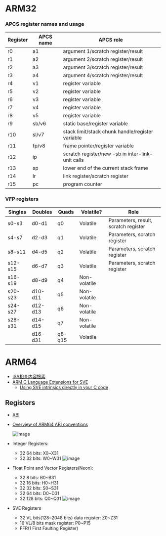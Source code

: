 # ARM32

### APCS register names and usage

|Register|APCS name|APCS role                                        |
|--------|---------|-------------------------------------------------|
|r0      |a1       |argument 1/scratch register/result               |
|r1      |a2       |argument 2/scratch register/result               |
|r2      |a3       |argument 3/scratch register/result               |
|r3      |a4       |argument 4/scratch register/result               |
|r4      |v1       |register variable                                |
|r5      |v2       |register variable                                |
|r6      |v3       |register variable                                |
|r7      |v4       |register variable                                |
|r8      |v5       |register variable                                |
|r9      |sb/v6    |static base/register variable                    |
|r10     |sl/v7    |stack limit/stack chunk handle/register variable |
|r11     |fp/v8    |frame pointer/register variable                  |
|r12     |ip       |scratch register/new -sb in inter-link-unit calls|
|r13     |sp       |lower end of the current stack frame             |
|r14     |lr       |link register/scratch register                   |
|r15     |pc       |program counter                                  |


### VFP registers

|Singles|Doubles|Quads   |Volatile?   |Role                                |
|-------|-------|--------|------------|------------------------------------|
|s0-s3  |d0-d1  |q0      |Volatile    |Parameters, result, scratch register|
|s4-s7  |d2-d3  |q1      |Volatile    |Parameters, scratch register        |
|s8-s11 |d4-d5  |q2      |Volatile    |Parameters, scratch register        |
|s12-s15|d6-d7  |q3      |Volatile    |Parameters, scratch register        |
|s16-s19|d8-d9  |q4      |Non-volatile|                                    |
|s20-s23|d10-d11|q5      |Non-volatile|                                    |
|s24-s27|d12-d13|q6      |Non-volatile|                                    |
|s28-s31|d14-d15|q7      |Non-volatile|                                    |
|       |d16-d31|q8-q15  |Volatile    |                                    |

# ARM64

- [ISA相关内容搜索](https://developer.arm.com/search)
- [ARM C Language Extensions for SVE](https://developer.arm.com/documentation/100987/0000/)
  - [Using SVE intrinsics directly in your C code](https://developer.arm.com/documentation/100891/0612/coding-considerations/using-sve-intrinsics-directly-in-your-c-code)

## Registers

- [ABI](https://github.com/ARM-software/abi-aa/blob/main/aapcs64/aapcs64.rst#machine-registers)
- [Overview of ARM64 ABI conventions](https://docs.microsoft.com/en-us/cpp/build/arm64-windows-abi-conventions)
  
  ![image](https://user-images.githubusercontent.com/13173904/170613093-0b10a7d4-c090-4e21-840d-e0a7bf1b41df.png)
- Integer Registers:
  - 32 64 bits: X0~X31
  - 32 32 bits: W0~W31
  ![image](https://user-images.githubusercontent.com/13173904/148150417-ec96a2d0-39d0-4931-9583-550a2726a8e3.png)
- Float Point and Vector Registers(Neon):
  - 32 8 bits: B0~B31
  - 32 16 bits: H0~H31
  - 32 32 bits: S0~S31
  - 32 64 bits: D0~D31
  - 32 128 bits: Q0~Q31
  ![image](https://user-images.githubusercontent.com/13173904/148150466-69f0c81a-a939-4d7f-a0c7-7f51a4013488.png)
- SVE Registers
  - 32 VL bits(128\~2048 bits) data register: Z0\~Z31 
  - 16 VL/8 bits mask register: P0~P15
  - FFR(1 First Faulting Register)
